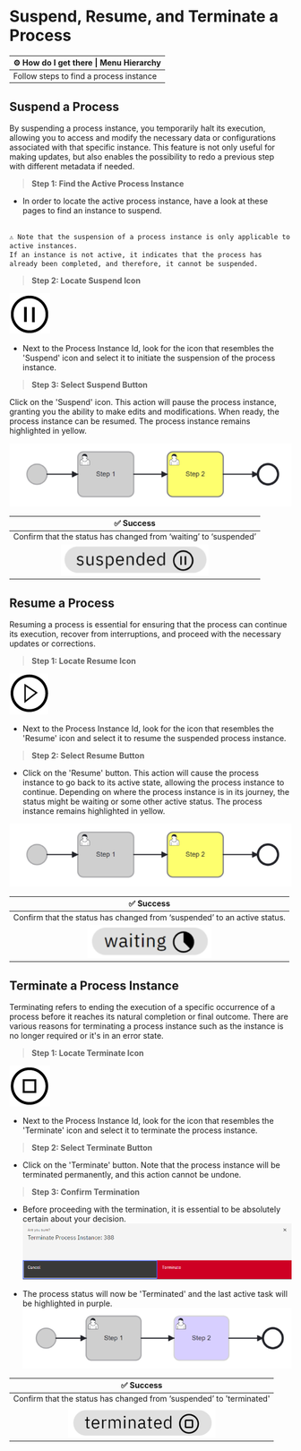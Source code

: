 # Suspend, Resume, and Terminate a Process

| ⚙ How do I get there \| Menu Hierarchy |
| -------------------------------------- |
| Follow steps to find a process instance |


## Suspend a Process

By suspending a process instance, you temporarily halt its execution, allowing you to access and modify the necessary data or configurations associated with that specific instance.
This feature is not only useful for making updates, but also enables the possibility to redo a previous step with different metadata if needed.

> **Step 1: Find the Active Process Instance**

- In order to locate the active process instance, have a look at these pages to find an instance to suspend.

```{admonition} Note

⚠ Note that the suspension of a process instance is only applicable to active instances.
If an instance is not active, it indicates that the process has already been completed, and therefore, it cannot be suspended.

```

> **Step 2: Locate Suspend Icon**

![suspend](images/suspend.png)

- Next to the Process Instance Id, look for the icon that resembles the 'Suspend' icon and select it to initiate the suspension of the process instance.

> **Step 3: Select Suspend Button**

Click on the 'Suspend' icon.
This action will pause the process instance, granting you the ability to make edits and modifications.
When ready, the process instance can be resumed.
The process instance remains highlighted in yellow.

![suspend](images/active_process_instance.png)


| ✅ Success                                                    |
|  :----:  |
| Confirm that the status has changed from ‘waiting’ to ‘suspended’|
|![suspended](images/suspended.png)|

## Resume a Process

Resuming a process is essential for ensuring that the process can continue its execution, recover from interruptions, and proceed with the necessary updates or corrections.

> **Step 1: Locate Resume Icon**

![resume](images/resume.png)

- Next to the Process Instance Id, look for the icon that resembles the 'Resume' icon and select it to resume the suspended process instance.

> **Step 2: Select Resume Button**

- Click on the 'Resume' button. This action will cause the process instance to go back to its active state, allowing the process instance to continue. Depending on where the process instance is in its journey, the status might be waiting or some other active status. The process instance remains highlighted in yellow.

![suspend](images/active_process_instance.png)


| ✅ Success                                                    |
| :----:  |
| Confirm that the status has changed from ‘suspended’ to an active status.|
![waiting](images/waiting.png)|

## Terminate a Process Instance

Terminating refers to ending the execution of a specific occurrence of a process before it reaches its natural completion or final outcome.
There are various reasons for terminating a process instance such as the instance is no longer required or it's in an error state.

> **Step 1: Locate Terminate Icon**

![terminate](images/terminate.png)

- Next to the Process Instance Id, look for the icon that resembles the 'Terminate' icon and select it to terminate the process instance.

> **Step 2: Select Terminate Button**

- Click on the 'Terminate' button. Note that the process instance will be terminated permanently, and this action cannot be undone.

> **Step 3: Confirm Termination**

- Before proceeding with the termination, it is essential to be absolutely certain about your decision.
![terminate_warning](images/terminate_warning.png)

- The process status will now be 'Terminated' and the last active task will be highlighted in purple.
![suspend](images/terminated_process_instance.png)

| ✅ Success                                                    |
| :----:  |
| Confirm that the status has changed from ‘suspended’ to 'terminated'
![suspend](images/terminated.png) |

